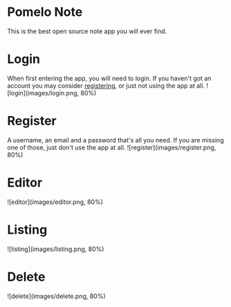 # Pomelo Note

This is the best open source note app you will ever find.

# Login
When first entering the app, you will need to login. If you haven't got an account you may consider [registering](#register), or just not using the app at all.
![login](images/login.png, 80%)

# Register
A username, an email and a password that's all you need. If you are missing one of those, just don't use the app at all. 
![register](images/register.png, 80%)

# Editor
![editor](images/editor.png, 80%)

# Listing
![listing](images/listing.png, 80%)

# Delete
![delete](images/delete.png, 80%)


